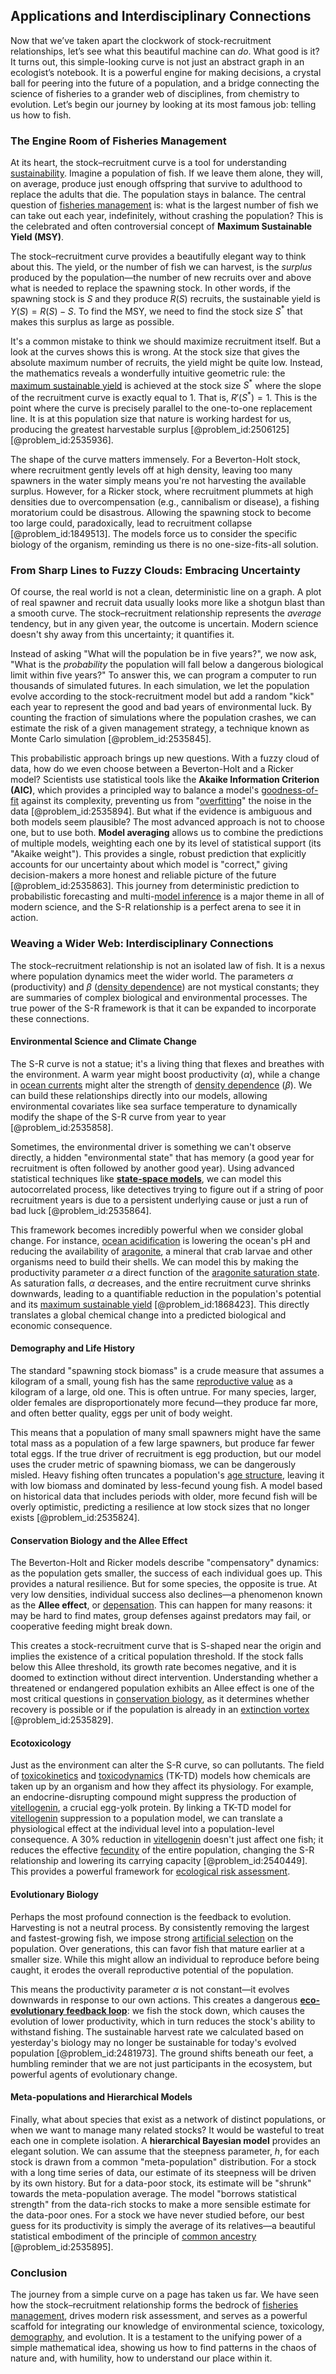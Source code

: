 ## Applications and Interdisciplinary Connections

Now that we’ve taken apart the clockwork of stock-recruitment relationships, let’s see what this beautiful machine can *do*. What good is it? It turns out, this simple-looking curve is not just an abstract graph in an ecologist’s notebook. It is a powerful engine for making decisions, a crystal ball for peering into the future of a population, and a bridge connecting the science of fisheries to a grander web of disciplines, from chemistry to evolution. Let’s begin our journey by looking at its most famous job: telling us how to fish.

### The Engine Room of Fisheries Management

At its heart, the stock–recruitment curve is a tool for understanding [sustainability](@article_id:197126). Imagine a population of fish. If we leave them alone, they will, on average, produce just enough offspring that survive to adulthood to replace the adults that die. The population stays in balance. The central question of [fisheries management](@article_id:181961) is: what is the largest number of fish we can take out each year, indefinitely, without crashing the population? This is the celebrated and often controversial concept of **Maximum Sustainable Yield (MSY)**.

The stock–recruitment curve provides a beautifully elegant way to think about this. The yield, or the number of fish we can harvest, is the *surplus* produced by the population—the number of new recruits over and above what is needed to replace the spawning stock. In other words, if the spawning stock is $S$ and they produce $R(S)$ recruits, the sustainable yield is $Y(S) = R(S) - S$. To find the MSY, we need to find the stock size $S^*$ that makes this surplus as large as possible.

It's a common mistake to think we should maximize recruitment itself. But a look at the curves shows this is wrong. At the stock size that gives the absolute maximum number of recruits, the yield might be quite low. Instead, the mathematics reveals a wonderfully intuitive geometric rule: the [maximum sustainable yield](@article_id:140366) is achieved at the stock size $S^*$ where the slope of the recruitment curve is exactly equal to 1. That is, $R'(S^*) = 1$. This is the point where the curve is precisely parallel to the one-to-one replacement line. It is at this population size that nature is working hardest for us, producing the greatest harvestable surplus [@problem_id:2506125] [@problem_id:2535936].

The shape of the curve matters immensely. For a Beverton-Holt stock, where recruitment gently levels off at high density, leaving too many spawners in the water simply means you're not harvesting the available surplus. However, for a Ricker stock, where recruitment plummets at high densities due to overcompensation (e.g., cannibalism or disease), a fishing moratorium could be disastrous. Allowing the spawning stock to become too large could, paradoxically, lead to recruitment collapse [@problem_id:1849513]. The models force us to consider the specific biology of the organism, reminding us there is no one-size-fits-all solution.

### From Sharp Lines to Fuzzy Clouds: Embracing Uncertainty

Of course, the real world is not a clean, deterministic line on a graph. A plot of real spawner and recruit data usually looks more like a shotgun blast than a smooth curve. The stock–recruitment relationship represents the *average* tendency, but in any given year, the outcome is uncertain. Modern science doesn't shy away from this uncertainty; it quantifies it.

Instead of asking "What will the population be in five years?", we now ask, "What is the *probability* the population will fall below a dangerous biological limit within five years?" To answer this, we can program a computer to run thousands of simulated futures. In each simulation, we let the population evolve according to the stock-recruitment model but add a random "kick" each year to represent the good and bad years of environmental luck. By counting the fraction of simulations where the population crashes, we can estimate the risk of a given management strategy, a technique known as Monte Carlo simulation [@problem_id:2535845].

This probabilistic approach brings up new questions. With a fuzzy cloud of data, how do we even choose between a Beverton-Holt and a Ricker model? Scientists use statistical tools like the **Akaike Information Criterion (AIC)**, which provides a principled way to balance a model's [goodness-of-fit](@article_id:175543) against its complexity, preventing us from "[overfitting](@article_id:138599)" the noise in the data [@problem_id:2535894]. But what if the evidence is ambiguous and both models seem plausible? The most advanced approach is not to choose one, but to use both. **Model averaging** allows us to combine the predictions of multiple models, weighting each one by its level of statistical support (its "Akaike weight"). This provides a single, robust prediction that explicitly accounts for our uncertainty about which model is "correct," giving decision-makers a more honest and reliable picture of the future [@problem_id:2535863]. This journey from deterministic prediction to probabilistic forecasting and multi-[model inference](@article_id:636062) is a major theme in all of modern science, and the S-R relationship is a perfect arena to see it in action.

### Weaving a Wider Web: Interdisciplinary Connections

The stock–recruitment relationship is not an isolated law of fish. It is a nexus where population dynamics meet the wider world. The parameters $\alpha$ (productivity) and $\beta$ ([density dependence](@article_id:203233)) are not mystical constants; they are summaries of complex biological and environmental processes. The true power of the S-R framework is that it can be expanded to incorporate these connections.

#### Environmental Science and Climate Change

The S-R curve is not a statue; it's a living thing that flexes and breathes with the environment. A warm year might boost productivity ($\alpha$), while a change in [ocean currents](@article_id:185096) might alter the strength of [density dependence](@article_id:203233) ($\beta$). We can build these relationships directly into our models, allowing environmental covariates like sea surface temperature to dynamically modify the shape of the S-R curve from year to year [@problem_id:2535858].

Sometimes, the environmental driver is something we can't observe directly, a hidden "environmental state" that has memory (a good year for recruitment is often followed by another good year). Using advanced statistical techniques like **[state-space models](@article_id:137499)**, we can model this autocorrelated process, like detectives trying to figure out if a string of poor recruitment years is due to a persistent underlying cause or just a run of bad luck [@problem_id:2535864].

This framework becomes incredibly powerful when we consider global change. For instance, [ocean acidification](@article_id:145682) is lowering the ocean's pH and reducing the availability of [aragonite](@article_id:163018), a mineral that crab larvae and other organisms need to build their shells. We can model this by making the productivity parameter $\alpha$ a direct function of the [aragonite saturation state](@article_id:189485). As saturation falls, $\alpha$ decreases, and the entire recruitment curve shrinks downwards, leading to a quantifiable reduction in the population's potential and its [maximum sustainable yield](@article_id:140366) [@problem_id:1868423]. This directly translates a global chemical change into a predicted biological and economic consequence.

#### Demography and Life History

The standard "spawning stock biomass" is a crude measure that assumes a kilogram of a small, young fish has the same [reproductive value](@article_id:190829) as a kilogram of a large, old one. This is often untrue. For many species, larger, older females are disproportionately more fecund—they produce far more, and often better quality, eggs per unit of body weight.

This means that a population of many small spawners might have the same total mass as a population of a few large spawners, but produce far fewer total eggs. If the true driver of recruitment is egg production, but our model uses the cruder metric of spawning biomass, we can be dangerously misled. Heavy fishing often truncates a population's [age structure](@article_id:197177), leaving it with low biomass and dominated by less-fecund young fish. A model based on historical data that includes periods with older, more fecund fish will be overly optimistic, predicting a resilience at low stock sizes that no longer exists [@problem_id:2535824].

#### Conservation Biology and the Allee Effect

The Beverton-Holt and Ricker models describe "compensatory" dynamics: as the population gets smaller, the success of each individual goes up. This provides a natural resilience. But for some species, the opposite is true. At very low densities, individual success also declines—a phenomenon known as the **Allee effect**, or [depensation](@article_id:183622). This can happen for many reasons: it may be hard to find mates, group defenses against predators may fail, or cooperative feeding might break down.

This creates a stock-recruitment curve that is S-shaped near the origin and implies the existence of a critical population threshold. If the stock falls below this Allee threshold, its growth rate becomes negative, and it is doomed to extinction without direct intervention. Understanding whether a threatened or endangered population exhibits an Allee effect is one of the most critical questions in [conservation biology](@article_id:138837), as it determines whether recovery is possible or if the population is already in an [extinction vortex](@article_id:139183) [@problem_id:2535829].

#### Ecotoxicology

Just as the environment can alter the S-R curve, so can pollutants. The field of [toxicokinetics](@article_id:186729) and [toxicodynamics](@article_id:190478) (TK-TD) models how chemicals are taken up by an organism and how they affect its physiology. For example, an endocrine-disrupting compound might suppress the production of [vitellogenin](@article_id:185804), a crucial egg-yolk protein. By linking a TK-TD model for [vitellogenin](@article_id:185804) suppression to a population model, we can translate a physiological effect at the individual level into a population-level consequence. A 30% reduction in [vitellogenin](@article_id:185804) doesn't just affect one fish; it reduces the effective [fecundity](@article_id:180797) of the entire population, changing the S-R relationship and lowering its carrying capacity [@problem_id:2540449]. This provides a powerful framework for [ecological risk assessment](@article_id:189418).

#### Evolutionary Biology

Perhaps the most profound connection is the feedback to evolution. Harvesting is not a neutral process. By consistently removing the largest and fastest-growing fish, we impose strong [artificial selection](@article_id:170325) on the population. Over generations, this can favor fish that mature earlier at a smaller size. While this might allow an individual to reproduce before being caught, it erodes the overall reproductive potential of the population.

This means the productivity parameter $\alpha$ is not constant—it evolves downwards in response to our own actions. This creates a dangerous **[eco-evolutionary feedback loop](@article_id:201898)**: we fish the stock down, which causes the evolution of lower productivity, which in turn reduces the stock's ability to withstand fishing. The sustainable harvest rate we calculated based on yesterday's biology may no longer be sustainable for today's evolved population [@problem_id:2481973]. The ground shifts beneath our feet, a humbling reminder that we are not just participants in the ecosystem, but powerful agents of evolutionary change.

#### Meta-populations and Hierarchical Models

Finally, what about species that exist as a network of distinct populations, or when we want to manage many related stocks? It would be wasteful to treat each one in complete isolation. A **hierarchical Bayesian model** provides an elegant solution. We can assume that the steepness parameter, $h$, for each stock is drawn from a common "meta-population" distribution. For a stock with a long time series of data, our estimate of its steepness will be driven by its own history. But for a data-poor stock, its estimate will be "shrunk" towards the meta-population average. The model "borrows statistical strength" from the data-rich stocks to make a more sensible estimate for the data-poor ones. For a stock we have never studied before, our best guess for its productivity is simply the average of its relatives—a beautiful statistical embodiment of the principle of [common ancestry](@article_id:175828) [@problem_id:2535895].

### Conclusion

The journey from a simple curve on a page has taken us far. We have seen how the stock–recruitment relationship forms the bedrock of [fisheries management](@article_id:181961), drives modern risk assessment, and serves as a powerful scaffold for integrating our knowledge of environmental science, toxicology, [demography](@article_id:143111), and evolution. It is a testament to the unifying power of a simple mathematical idea, showing us how to find patterns in the chaos of nature and, with humility, how to understand our place within it.